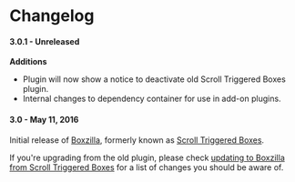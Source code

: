 Changelog
==========

#### 3.0.1 - Unreleased

**Additions**

- Plugin will now show a notice to deactivate old Scroll Triggered Boxes plugin.
- Internal changes to dependency container for use in add-on plugins.


#### 3.0 - May 11, 2016

Initial release of [Boxzilla](https://boxzillaplugin.com/), formerly known as [Scroll Triggered Boxes](https://wordpress.org/plugins/scroll-triggered-boxes/).

If you're upgrading from the old plugin, please check [updating to Boxzilla from Scroll Triggered Boxes](https://kb.boxzillaplugin.com/updating-from-scroll-triggered-boxes/) for a list of changes you should be aware of.

